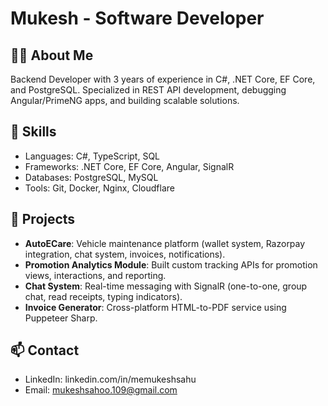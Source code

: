 # Mukesh - Software Developer

## 👨‍💻 About Me
Backend Developer with 3 years of experience in C#, .NET Core, EF Core, and PostgreSQL. 
Specialized in REST API development, debugging Angular/PrimeNG apps, and building scalable solutions.

## 🚀 Skills
- Languages: C#, TypeScript, SQL
- Frameworks: .NET Core, EF Core, Angular, SignalR
- Databases: PostgreSQL, MySQL
- Tools: Git, Docker, Nginx, Cloudflare

## 📂 Projects
- **AutoECare**: Vehicle maintenance platform (wallet system, Razorpay integration, chat system, invoices, notifications).
- **Promotion Analytics Module**: Built custom tracking APIs for promotion views, interactions, and reporting.
- **Chat System**: Real-time messaging with SignalR (one-to-one, group chat, read receipts, typing indicators).
- **Invoice Generator**: Cross-platform HTML-to-PDF service using Puppeteer Sharp.

## 📫 Contact
- LinkedIn: linkedin.com/in/memukeshsahu
- Email: mukeshsahoo.109@gmail.com
